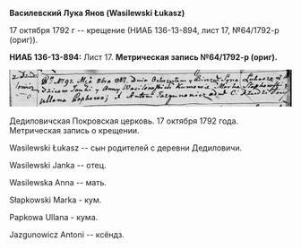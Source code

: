 **Василевский Лука Янов (Wasilewski Łukasz)**

17 октября 1792 г -- крещение (НИАБ 136-13-894, лист 17, №64/1792-р
(ориг)).

**НИАБ 136-13-894:** Лист 17. **Метрическая запись №64/1792-р (ориг).**

![](./media/5bc4195911dc1f6d52c91395dde3cdcf0dd3b7a1.png)

Дедиловичская Покровская церковь. 17 октября 1792 года. Метрическая
запись о крещении.

Wasilewski Łukasz -- сын родителей с деревни Дедиловичи.

Wasilewski Janka -- отец.

Wasilewska Anna -- мать.

Słapkowski Marka - кум.

Papkowa Ullana - кума.

Jazgunowicz Antoni -- ксёндз.

